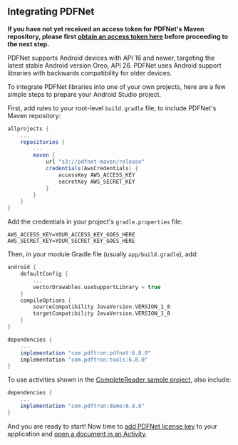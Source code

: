 ## Integrating PDFNet

**If you have not yet received an access token for PDFNet's Maven repository, please first [obtain an access token here](https://www.pdftron.com/pdfnet/mobile/request_trial.html) before proceeding to the next step.**

PDFNet supports Android devices with API 16 and newer, targeting the latest stable Android version Oreo, API 26. PDFNet uses Android support libraries with backwards compatibility for older devices.

To integrate PDFNet libraries into one of your own projects, here are a few simple steps to prepare your Android Studio project.

First, add rules to your root-level `build.gradle` file, to include PDFNet's Maven repository:

```groovy
allprojects {
    ...
    repositories {
        ...
        maven {
            url "s3://pdfnet-maven/release"
            credentials(AwsCredentials) {
                accessKey AWS_ACCESS_KEY
                secretKey AWS_SECRET_KEY
            }
        }
    }
}
```

Add the credentials in your project's `gradle.properties` file:

```
AWS_ACCESS_KEY=YOUR_ACCESS_KEY_GOES_HERE
AWS_SECRET_KEY=YOUR_SECRET_KEY_GOES_HERE
```

Then, in your module Gradle file (usually `app/build.gradle`), add:

```groovy
android {
    defaultConfig {
        ...
        vectorDrawables.useSupportLibrary = true
    }
    compileOptions {
        sourceCompatibility JavaVersion.VERSION_1_8
        targetCompatibility JavaVersion.VERSION_1_8
    }
}

dependencies {
    ...
    implementation "com.pdftron:pdfnet:6.8.0"
    implementation "com.pdftron:tools:6.8.0"
}
```

To use activities shown in the [CompleteReader sample project](/android/guides/getting-started/try-demo), also include:

```groovy
dependencies {
    ...
    implementation "com.pdftron:demo:6.8.0"
}
```

And you are ready to start! Now time to [add PDFNet license key](/android/guides/getting-started/add-license) to your application and [open a document in an Activity](/android/guides/getting-started/using-activity).


